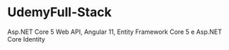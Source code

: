 # UdemyFull-Stack
Asp.NET Core 5 Web API, Angular 11, Entity Framework Core 5 e Asp.NET Core Identity
